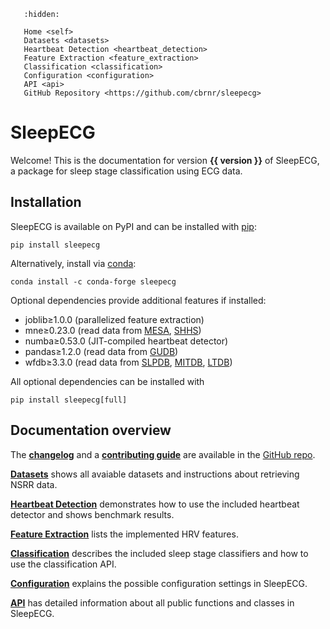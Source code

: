```{toctree}
   :hidden:

   Home <self>
   Datasets <datasets>
   Heartbeat Detection <heartbeat_detection>
   Feature Extraction <feature_extraction>
   Classification <classification>
   Configuration <configuration>
   API <api>
   GitHub Repository <https://github.com/cbrnr/sleepecg>
```

# SleepECG
Welcome! This is the documentation for version **{{ version }}** of SleepECG, a package for sleep stage classification using ECG data.

## Installation
SleepECG is available on PyPI and can be installed with [pip](https://pip.pypa.io/en/stable/):
```
pip install sleepecg
```
Alternatively, install via [conda](https://docs.conda.io/en/latest/):
```
conda install -c conda-forge sleepecg
```

Optional dependencies provide additional features if installed:
- joblib≥1.0.0 (parallelized feature extraction)
- mne≥0.23.0 (read data from [MESA](https://sleepdata.org/datasets/mesa), [SHHS](https://sleepdata.org/datasets/shhs))
- numba≥0.53.0 (JIT-compiled heartbeat detector)
- pandas≥1.2.0 (read data from [GUDB](https://berndporr.github.io/ECG-GUDB))
- wfdb≥3.3.0 (read data from [SLPDB](https://physionet.org/content/slpdb), [MITDB](https://physionet.org/content/mitdb), [LTDB](https://physionet.org/content/ltdb))

All optional dependencies can be installed with
```
pip install sleepecg[full]
```

## Documentation overview
The [**changelog**](https://github.com/cbrnr/sleepecg/blob/main/CHANGELOG.md) and a [**contributing guide**](https://github.com/cbrnr/sleepecg/blob/main/CONTRIBUTING.md) are available in the [GitHub repo](https://github.com/cbrnr/sleepecg).

[**Datasets**](./datasets) shows all avaiable datasets and instructions about retrieving NSRR data.

[**Heartbeat Detection**](./heartbeat_detection) demonstrates how to use the included heartbeat detector and shows benchmark results.

[**Feature Extraction**](./feature_extraction) lists the implemented HRV features.

[**Classification**](./classification) describes the included sleep stage classifiers and how to use the classification API.

[**Configuration**](./configuration) explains the possible configuration settings in SleepECG.

[**API**](./api) has detailed information about all public functions and classes in SleepECG.
